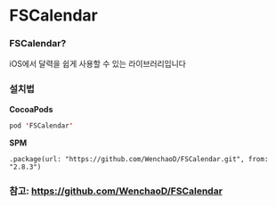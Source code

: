 # FSCalendar

### FSCalendar?
iOS에서 달력을 쉽게 사용할 수 있는 라이브러리입니다

### 설치법

**CocoaPods**
```swift
pod 'FSCalendar'
```

**SPM**
```
.package(url: "https://github.com/WenchaoD/FSCalendar.git", from: "2.8.3")
```

### 참고: https://github.com/WenchaoD/FSCalendar
